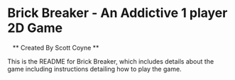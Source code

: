 # Brick  Breaker - An Addictive 1 player 2D Game 

&nbsp;&nbsp;&nbsp;** Created By Scott Coyne **

This is the README for Brick Breaker, which includes details about the game including instructions detailing how to play the game.
